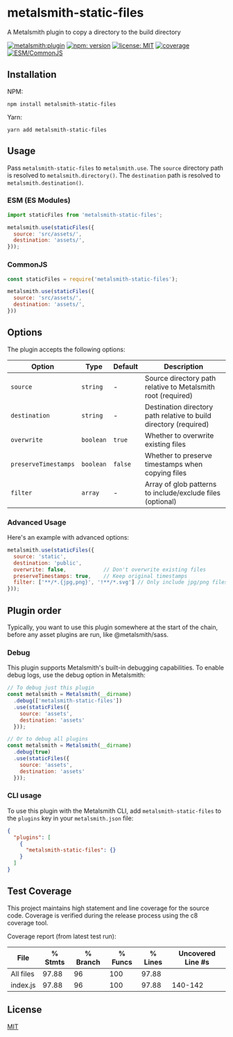 # metalsmith-static-files

A Metalsmith plugin to copy a directory to the build directory

[![metalsmith:plugin][metalsmith-badge]][metalsmith-url]
[![npm: version][npm-badge]][npm-url]
[![license: MIT][license-badge]][license-url]
[![coverage][coverage-badge]][coverage-url]
[![ESM/CommonJS][modules-badge]][npm-url]

## Installation

NPM:

```
npm install metalsmith-static-files
```

Yarn:

```
yarn add metalsmith-static-files
```

## Usage

Pass `metalsmith-static-files` to `metalsmith.use`. The `source` directory path is resolved to `metalsmith.directory()`. The `destination` path is resolved to `metalsmith.destination()`.

### ESM (ES Modules)

```js
import staticFiles from 'metalsmith-static-files';

metalsmith.use(staticFiles({
  source: 'src/assets/',
  destination: 'assets/',
}));
```

### CommonJS

```js
const staticFiles = require('metalsmith-static-files');

metalsmith.use(staticFiles({
  source: 'src/assets/',
  destination: 'assets/',
}))
```

## Options

The plugin accepts the following options:

| Option               | Type      | Default | Description                                               |
|----------------------|-----------|---------|-----------------------------------------------------------|
| `source`             | `string`  | -       | Source directory path relative to Metalsmith root (required) |
| `destination`        | `string`  | -       | Destination directory path relative to build directory (required) |
| `overwrite`          | `boolean` | `true`  | Whether to overwrite existing files                       |
| `preserveTimestamps` | `boolean` | `false` | Whether to preserve timestamps when copying files         |
| `filter`             | `array`   | -       | Array of glob patterns to include/exclude files (optional) |

### Advanced Usage

Here's an example with advanced options:

```js
metalsmith.use(staticFiles({
  source: 'static',
  destination: 'public',
  overwrite: false,            // Don't overwrite existing files
  preserveTimestamps: true,    // Keep original timestamps
  filter: ['**/*.{jpg,png}', '!**/*.svg'] // Only include jpg/png files, exclude svg
}));
```

## Plugin order
Typically, you want to use this plugin somewhere at the start of the chain, before any asset plugins are run, like @metalsmith/sass.

### Debug

This plugin supports Metalsmith's built-in debugging capabilities. To enable debug logs, use the debug option in Metalsmith:

```js
// To debug just this plugin
const metalsmith = Metalsmith(__dirname)
  .debug(['metalsmith-static-files'])
  .use(staticFiles({
    source: 'assets',
    destination: 'assets'
  }));

// Or to debug all plugins
const metalsmith = Metalsmith(__dirname)
  .debug(true)
  .use(staticFiles({
    source: 'assets',
    destination: 'assets'
  }));
```

### CLI usage

To use this plugin with the Metalsmith CLI, add `metalsmith-static-files` to the `plugins` key in your `metalsmith.json` file:

```json
{
  "plugins": [
    {
      "metalsmith-static-files": {}
    }
  ]
}
```

## Test Coverage

This project maintains high statement and line coverage for the source code. Coverage is verified during the release process using the c8 coverage tool.

Coverage report (from latest test run):

File      | % Stmts | % Branch | % Funcs | % Lines | Uncovered Line #s
----------|---------|----------|---------|---------|-------------------
All files | 97.88 | 96 | 100 | 97.88 |
 index.js | 97.88 | 96 | 100 | 97.88 | 140-142



## License

[MIT](LICENSE)

[npm-badge]: https://img.shields.io/npm/v/metalsmith-static-files.svg
[npm-url]: https://www.npmjs.com/package/metalsmith-static-files
[metalsmith-badge]: https://img.shields.io/badge/metalsmith-plugin-green.svg?longCache=true
[metalsmith-url]: https://metalsmith.io
[license-badge]: https://img.shields.io/github/license/wernerglinka/metalsmith-static-files
[license-url]: LICENSE
[coverage-badge]: https://img.shields.io/badge/coverage-98%25-brightgreen.svg
[coverage-url]: https://github.com/wernerglinka/metalsmith-optimize-html/blob/master/README.md
[modules-badge]: https://img.shields.io/badge/modules-ESM%2FCJS-blue